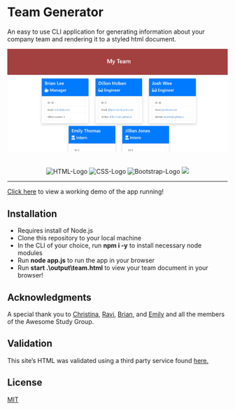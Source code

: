 # Team Generator
An easy to use CLI application for generating information about your company team and rendering it to a styled html document. 

<img src="sc-for-readme.jpg" alt="Screenshot of working App"/>
<br/>
<br/>
<center>
<p >
  <img src="https://img.shields.io/badge/html5%20-%23E34F26.svg?&style=for-the-badge&logo=html5&logoColor=white" alt="HTML-Logo">
  <img src="https://img.shields.io/badge/css3%20-%231572B6.svg?&style=for-the-badge&logo=css3&logoColor=white" alt="CSS-Logo">
  <img src="https://img.shields.io/badge/bootstrap%20-%23563D7C.svg?&style=for-the-badge&logo=bootstrap&logoColor=white" alt="Bootstrap-Logo">
  <img src="https://img.shields.io/badge/javascript%20-%23323330.svg?&style=for-the-badge&logo=javascript&logoColor=%23F7DF1E"/>
</p>
</center>
<hr/>

[Click here](https://drive.google.com/file/d/19PBRbshe2yQWwvAEemA8qPcpUW0x3Pkn/view) to view a working demo of the app running!

## Installation
<ul>
<li>Requires install of Node.js
<li>Clone this repository to your local machine
<li>In the CLI of your choice, run <strong>npm i -y</strong> to install necessary node modules
<li>Run <strong>node app.js</strong> to run the app in your browser
<li>Run <strong>start .\output\team.html</strong> to view your team document in your browser!
</ul>

## Acknowledgments
A special thank you to [Christina](https://github.com/Christina2021), [Ravi](https://github.com/ravifindravicom), [Brian](https://github.com/btparker70), and [Emily](https://github.com/ethomas22) and all the members of the Awesome Study Group. 

## Validation 
This site’s HTML was validated using a third party service found [here.](https://validator.w3.org/)

## License
[MIT](https://choosealicense.com/licenses/mit/)